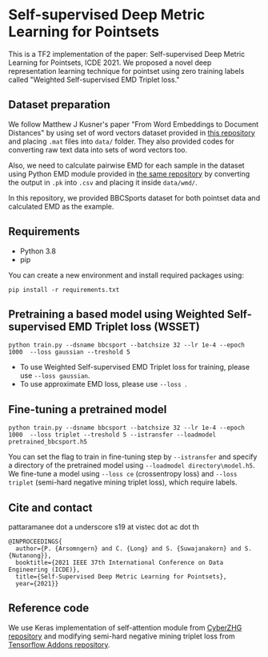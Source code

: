 # Self-supervised Deep Metric Learning for Pointsets
This is a TF2 implementation of the paper: Self-supervised Deep Metric Learning for Pointsets, ICDE 2021. We proposed a novel deep representation learning technique for pointset using zero training labels called "Weighted Self-supervised EMD Triplet loss."

## Dataset preparation
We follow Matthew J Kusner's paper "From Word Embeddings to Document Distances" by using set of word vectors dataset provided in [this repository](https://github.com/mkusner/wmd)
and placing `.mat` files into `data/` folder. They also provided codes for converting raw text data into sets of word vectors too.

Also, we need to calculate pairwise EMD for each sample in the dataset using Python EMD module provided in [the same repository](https://github.com/mkusner/wmd/tree/master/python-emd-master) by converting the output in `.pk` into `.csv` and placing it inside `data/wmd/`.

In this repository, we provided BBCSports dataset for both pointset data and calculated EMD as the example.


## Requirements
* Python 3.8
* pip

You can create a new environment and install required packages using:
```
pip install -r requirements.txt
```


## Pretraining a based model using Weighted Self-supervised EMD Triplet loss (WSSET)
```
python train.py --dsname bbcsport --batchsize 32 --lr 1e-4 --epoch 1000  --loss gaussian --treshold 5
```
* To use Weighted Self-supervised EMD Triplet loss for training, please use `--loss gaussian`.
* To use approximate EMD loss, please use `--loss `.

## Fine-tuning a pretrained model
```
python train.py --dsname bbcsport --batchsize 32 --lr 1e-4 --epoch 1000  --loss triplet --treshold 5 --istransfer --loadmodel pretrained_bbcsport.h5
```
You can set the flag to train in fine-tuning step by `--istransfer` and specify a directory of the pretrained model using `--loadmodel directory\model.h5`.
We fine-tune a model using `--loss ce` (crossentropy loss) and `--loss triplet` (semi-hard negative mining triplet loss), which require labels.

## Cite and contact
pattaramanee dot a underscore s19 at vistec dot ac dot th 
```
@INPROCEEDINGS{
  author={P. {Arsomngern} and C. {Long} and S. {Suwajanakorn} and S. {Nutanong}},
  booktitle={2021 IEEE 37th International Conference on Data Engineering (ICDE)}, 
  title={Self-Supervised Deep Metric Learning for Pointsets}, 
  year={2021}}
```
## Reference code
We use Keras implementation of self-attention module from [CyberZHG repository](https://github.com/CyberZHG/keras-transformer) and modifying semi-hard negative mining triplet loss from [Tensorflow Addons repository](https://github.com/tensorflow/addons/blob/master/tensorflow_addons/losses/triplet.py).
